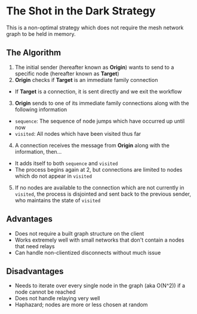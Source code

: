 # The Shot in the Dark Strategy
This is a non-optimal strategy which does not require the mesh network graph to be held in memory.

## The Algorithm
1. The initial sender (hereafter known as **Origin**) wants to send to a specific node (hereafter known as **Target**)
2. **Origin** checks if **Target** is an immediate family connection
  * If **Target** is a connection, it is sent directly and we exit the workflow
3. **Origin** sends to one of its immediate family connections along with the following information
  * `sequence`: The sequence of node jumps which have occurred up until now
  * `visited`: All nodes which have been visited thus far
4. A connection receives the message from **Origin** along with the information, then...
  * It adds itself to both `sequence` and `visited`
  * The process begins again at 2, but connections are limited to nodes which do not appear in `visited`
5. If no nodes are available to the connection which are not currently in `visited`, the process is disjointed and sent back to the previous sender, who maintains the state of `visited`

## Advantages
* Does not require a built graph structure on the client
* Works extremely well with small networks that don't contain a nodes that need relays
* Can handle non-clientized disconnects without much issue

## Disadvantages
* Needs to iterate over every single node in the graph (aka O(N^2)) if a node cannot be reached
* Does not handle relaying very well
* Haphazard; nodes are more or less chosen at random
